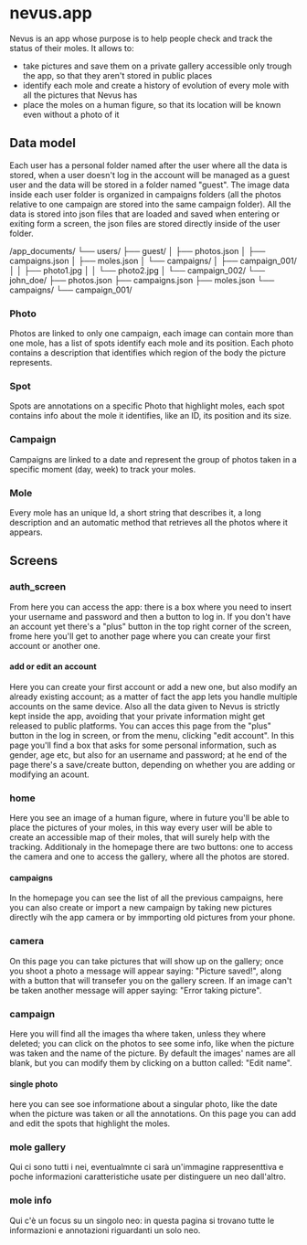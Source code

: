 # nevus.app
Nevus is an app whose purpose is to help people check and track the status of their moles. It allows to: 
- take pictures and save them on a private gallery accessible only trough the app, so that they aren't stored in public places
- identify each mole and create a history of evolution of every mole with all the pictures that Nevus has
- place the moles on a human figure, so that its location will be known even without a photo of it

## Data model
Each user has a personal folder named after the user where all the data is stored, when a user doesn't log in the account will be managed as a guest user and the data will be stored in a folder named "guest". The image data inside each user folder is organized in campaigns folders (all the photos relative to one campaign are stored into the same campaign folder).
All the data is stored into json files that are loaded and saved when entering or exiting form a screen, the json files are stored directly inside of the user folder.

/app_documents/
└── users/
    ├── guest/
    │   ├── photos.json
    │   ├── campaigns.json
    │   ├── moles.json
    │   └── campaigns/
    │       ├── campaign_001/
    │       │   ├── photo1.jpg
    │       │   └── photo2.jpg
    │       └── campaign_002/
    └── john_doe/
        ├── photos.json
        ├── campaigns.json
        ├── moles.json
        └── campaigns/
            └── campaign_001/
            
### Photo
Photos are linked to only one campaign, each image can contain more than one mole, has a list of spots identify each mole and its position. Each photo contains a description that identifies which region of the body the picture represents.
### Spot
Spots are annotations on a specific Photo that highlight moles, each spot contains info about the mole it identifies, like an ID, its position and its size. 
### Campaign
Campaigns are linked to a date and represent the group of photos taken in a specific moment (day, week) to track your moles.
### Mole
Every mole has an unique Id, a short string that describes it, a long description and 
an automatic method that retrieves all the photos where it appears.

## Screens
### auth_screen
From here you can access the app: there is a box where you need to insert your username and password and then a button to log in. If you don't have an account yet there's a "plus" button in the top right corner of the screen, frome here you'll get to another page where you can create your first account or another one.
#### add or edit an account
Here you can create your first account or add a new one, but also modify an already existing account; as a matter of fact the app lets you handle multiple accounts on the same device. Also all the data given to Nevus is strictly kept inside the app, avoiding that your private information might get released to public platforms. You can acces this page from the "plus" button in the log in screen, or from the menu, clicking "edit account". In this page you'll find a box that asks for some personal information, such as gender, age etc, but also for an username and password; at he end of the page there's a save/create button, depending on whether you are adding or modifying an acount.
### home
Here you see an image of a human figure, where in future you'll be able to place the pictures of your moles, in this way every user will be able to create an accessible map of their moles, that will surely help with the tracking. Additionaly in the homepage there are two buttons: one to access the camera and one to access the gallery, where all the photos are stored.
#### campaigns
In the homepage you can see the list of all the previous campaigns, here you can also create or import a new campaign by taking new pictures directly wih the app camera or by immporting old pictures from your phone.
### camera
On this page you can take pictures that will show up on the gallery; once you shoot a photo a message will appear saying: "Picture saved!", along with a button that will transefer you on the gallery screen. If an image can't be taken another message will apper saying: "Error taking picture".
### campaign
Here you will find all the images tha where taken, unless they where deleted; you can click on the photos to see some info, like when the picture was taken and the name of the picture. By default the images' names are all blank, but you can modify them by clicking on a button called: "Edit name".
#### single photo
here you can see soe informatione about a singular photo, like the date when the picture was taken or all the annotations. On this page you can add and edit the spots that highlight the moles.
### mole gallery
Qui ci sono tutti i nei, eventualmnte ci sarà un'immagine rappresenttiva e poche informazioni caratteristiche usate per distinguere un neo dall'altro.
### mole info
Qui c'è un focus su un singolo neo: in questa pagina si trovano tutte le informazioni e annotazioni riguardanti un solo neo.
